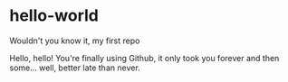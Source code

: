 # hello-world
Wouldn't you know it, my first repo

Hello, hello! You're finally using Github, it only took you forever and then some... well, better late than never.

